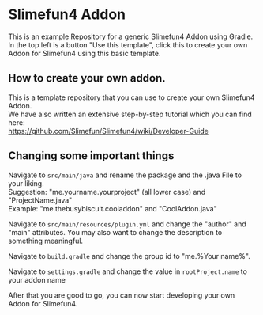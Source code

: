 # Slimefun4 Addon
This is an example Repository for a generic Slimefun4 Addon using Gradle.
In the top left is a button "Use this template", click this to create your own Addon for Slimefun4 using this basic template.

## How to create your own addon.
This is a template repository that you can use to create your own Slimefun4 Addon.<br>
We have also written an extensive step-by-step tutorial which you can find here:<br>
https://github.com/Slimefun/Slimefun4/wiki/Developer-Guide

## Changing some important things
Navigate to `src/main/java` and rename the package and the .java File to your liking.<br>
Suggestion: "me.yourname.yourproject" (all lower case) and "ProjectName.java"<br>
Example: "me.thebusybiscuit.cooladdon" and "CoolAddon.java"

Navigate to `src/main/resources/plugin.yml` and change the "author" and "main" attributes.
You may also want to change the description to something meaningful.

Navigate to `build.gradle` and change the group id to "me.%Your name%".

Navigate to `settings.gradle` and change the value in `rootProject.name` to your addon name

After that you are good to go, you can now start developing your own Addon for Slimefun4.
